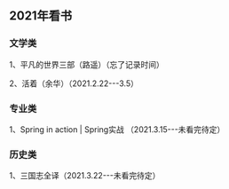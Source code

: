 ## 2021年看书

### 文学类

1、平凡的世界三部（路遥）（忘了记录时间）

2、活着（余华）（2021.2.22---3.5）

### 专业类

1、Spring in action | Spring实战 （2021.3.15---未看完待定）

### 历史类

1、三国志全译（2021.3.22---未看完待定）

